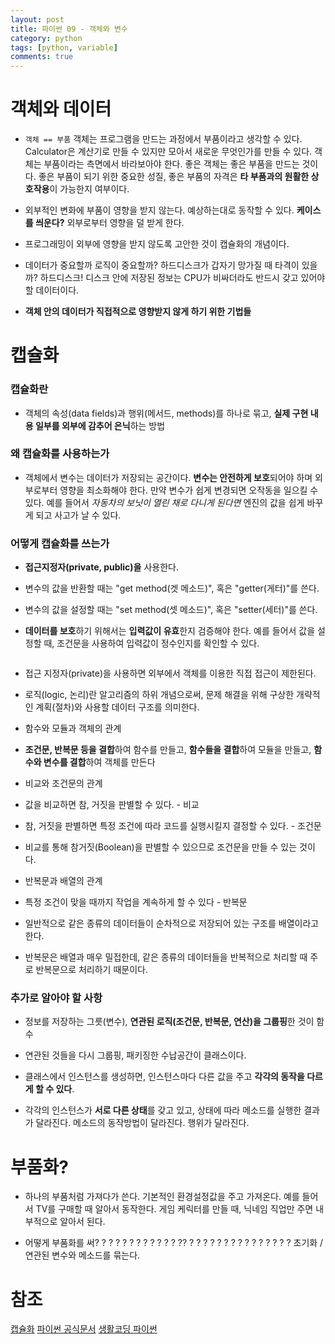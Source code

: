 ```yaml
---
layout: post
title: 파이썬 09 - 객체와 변수
category: python
tags: [python, variable]
comments: true
---
```



# 객체와 데이터

- `객체 == 부품` 객체는 프로그램을 만드는 과정에서 부품이라고 생각할 수 있다. Calculator은 계산기로 만들 수 있지만 모아서 새로운 무엇인가를 만들 수 있다. 객체는 부품이라는 측면에서 바라보아야 한다. 좋은 객체는 좋은 부품을 만드는 것이다. 좋은 부품이 되기 위한 중요한 성질, 좋은 부품의 자격은 **타 부품과의 원활한 상호작용**이 가능한지 여부이다.

- 외부적인 변화에 부품이 영향을 받지 않는다. 예상하는대로 동작할 수 있다. **케이스를 씌운다?** 외부로부터 영향을 덜 받게 한다.

- 프로그래밍이 외부에 영향을 받지 않도록 고안한 것이 캡슐화의 개념이다. 

- 데이터가 중요할까 로직이 중요할까? 하드디스크가 갑자기 망가질 때 타격이 있을까? 하드디스크! 디스크 안에 저장된 정보는 CPU가 비싸더라도 반드시 갖고 있어야 할 데이터이다.

- **객체 안의 데이터가 직접적으로 영향받지 않게 하기 위한 기법들**

# 캡슐화

### 캡슐화란

- 객체의 속성(data fields)과 행위(메서드, methods)를 하나로 묶고, **실제 구현 내용 일부를 외부에 감추어 은닉**하는 방법

### 왜 캡슐화를 사용하는가

- 객체에서 변수는 데이터가 저장되는 공간이다. **변수는 안전하게 보호**되어야 하며 외부로부터 영향을 최소화해야 한다. 만약 변수가 쉽게 변경되면 오작동을 일으킬 수 있다. 예를 들어서 *자동차의 보닛이 열린 채로 다니게 된다면* 엔진의 값을 쉽게 바꾸게 되고 사고가 날 수 있다.

### 어떻게 캡슐화를 쓰는가

- **접근지정자(private, public)을** 사용한다.

- 변수의 값을 반환할 때는 "get method(겟 메소드)", 혹은 "getter(게터)"를 쓴다.

- 변수의 값을 설정할 때는 "set method(셋 메소드)", 혹은 "setter(세터)"를 쓴다.

- **데이터를 보호**하기 위해서는 **입력값이 유효**한지 검증해야 한다. 예를 들어서 값을 설정할 때, 조건문을 사용하여 입력값이 정수인지를 확인할 수 있다.

```python

```

- 접근 지정자(private)을 사용하면 외부에서 객체를 이용한 직접 접근이 제한된다.



- 로직(logic, 논리)란 알고리즘의 하위 개념으로써, 문제 해결을 위해 구상한 개략적인 계획(절차)와 사용할 데이터 구조를 의미한다.

- 함수와 모듈과 객체의 관계

- **조건문, 반복문 등을 결합**하여 함수를 만들고, **함수들을 결합**하여 모듈을 만들고, **함수와 변수를 결합**하여 객체를 만든다

- 비교와 조건문의 관계

- 값을 비교하면 참, 거짓을 판별할 수 있다. - 비교
- 참, 거짓을 판별하면 특정 조건에 따라 코드를 실행시킬지 결정할 수 있다. - 조건문
- 비교를 통해 참거짓(Boolean)을 판별할 수 있으므로 조건문을 만들 수 있는 것이다.

- 반복문과 배열의 관계

- 특정 조건이 맞을 때까지 작업을 계속하게 할 수 있다 - 반복문
- 일반적으로 같은 종류의 데이터들이 순차적으로 저장되어 있는 구조를 배열이라고 한다.
- 반복문은 배열과 매우 밀접한데, 같은 종류의 데이터들을 반복적으로 처리할 때 주로 반복문으로 처리하기 때문이다.





### 추가로 알아야 할 사항

- 정보를 저장하는 그릇(변수), **연관된 로직(조건문, 반복문, 연산)을 그룹핑**한 것이 함수

- 연관된 것들을 다시 그룹핑, 패키징한 수납공간이 클래스이다.

- 클래스에서 인스턴스를 생성하면, 인스턴스마다 다른 값을 주고 **각각의 동작을 다르게 할 수 있다**.

- 각각의 인스턴스가 **서로 다른 상태**를 갖고 있고, 상태에 따라 메소드를 실행한 결과가 달라진다. 메소드의 동작방법이 달라진다. 행위가 달라진다.



# 부품화?

- 하나의 부품처럼 가져다가 쓴다. 기본적인 환경설정값을 주고 가져온다. 예를 들어서 TV를 구매할 때 알아서 동작한다. 게임 케릭터를 만들 때, 닉네임 직업만 주면 내부적으로 알아서 된다.

- 어떻게 부품화를 써? ? ? ? ? ? ? ? ? ? ? ? ?? ? ? ? ? ? ?  ? ? ? ? ? ? ?  ? ? 초기화 / 연관된 변수와 메소드를 묶는다.

# 참조
[캡슐화](https://ko.wikipedia.org/wiki/%EC%BA%A1%EC%8A%90%ED%99%94)
[파이썬 공식문서](https://docs.python.org/3/library/functions.html)
[생활코딩 파이썬](https://opentutorials.org/course/1750/9681)
